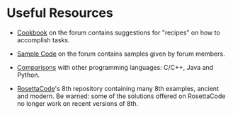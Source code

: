 # Useful Resources

- [Cookbook](https://8th-dev.com/forum/index.php/board,22.0.html) on the forum contains suggestions for "recipes" on how to accomplish tasks.

- [Sample Code](https://8th-dev.com/forum/index.php/board,7.0.html) on the forum contains samples given by forum members.

- [Comparisons](https://8th-dev.com/compare.html) with other programming languages: C/C++, Java and Python.

- [RosettaCode](https://rosettacode.org/wiki/Category:8th)'s 8th repository containing many 8th examples, ancient and modern. Be warned: some of the solutions offered on RosettaCode no longer work on recent versions of 8th.

